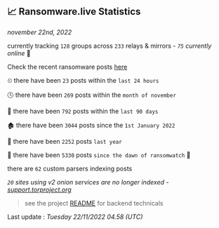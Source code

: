 
## 📈 Ransomware.live Statistics
_november 22nd, 2022_

currently tracking `128` groups across `233` relays & mirrors - _`75` currently online_ 📡

Check the recent ransomware posts [here](https://www.ransomware.live/#/recentposts)


⏲ there have been `23` posts within the `last 24 hours`

🕓 there have been `269` posts within the `month of november`

📅 there have been `792` posts within the `last 90 days`

🏚 there have been `3044` posts since the `1st January 2022`

🚀 there have been `2252` posts `last year`

🦕 there have been `5330` posts `since the dawn of ransomwatch` 🐣

there are `62` custom parsers indexing posts

_`20` sites using v2 onion services are no longer indexed - [support.torproject.org](https://support.torproject.org/onionservices/v2-deprecation/)_

> see the project [README](https://github.com/jmousqueton/ransomwatch#readme) for backend technicals



Last update : _Tuesday 22/11/2022 04.58 (UTC)_

